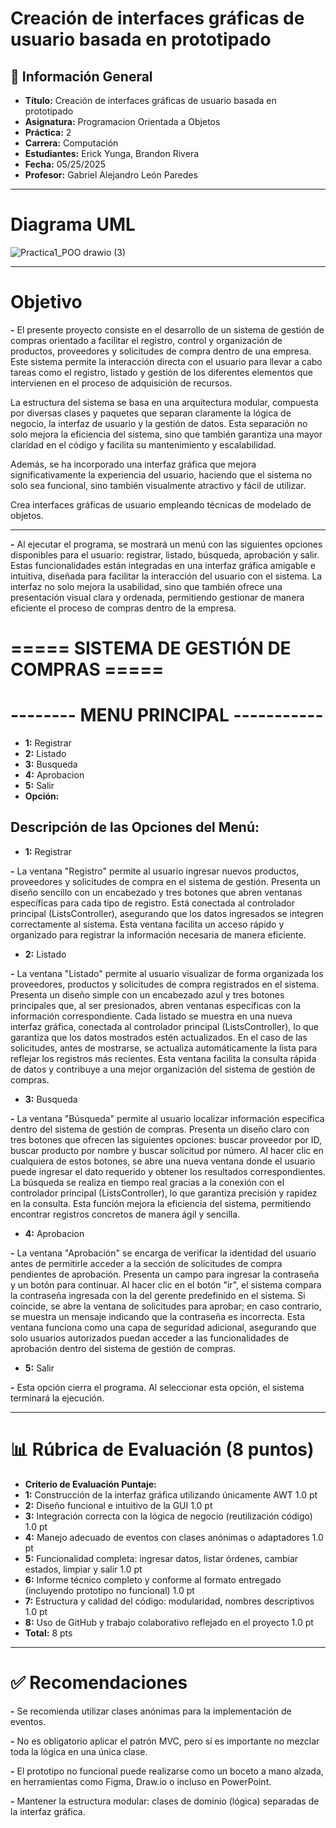 # Creación de interfaces gráficas de usuario basada en prototipado

## 📌 Información General

- **Título:**  Creación de interfaces gráficas de usuario basada en prototipado
- **Asignatura:** Programacion Orientada a Objetos
- **Práctica:** 2
- **Carrera:** Computación
- **Estudiantes:** Erick Yunga, Brandon Rivera
- **Fecha:** 05/25/2025
- **Profesor:** Gabriel Alejandro León Paredes


---
# Diagrama UML

![Practica1_POO drawio (3)](https://github.com/user-attachments/assets/9a649960-3820-427a-8390-1aa7a4e4edd2)

---
# Objetivo
**-** El presente proyecto consiste en el desarrollo de un sistema de gestión de compras orientado a facilitar el registro, control y organización de productos, proveedores y solicitudes de compra dentro de una empresa. Este sistema permite la interacción directa con el usuario para llevar a cabo tareas como el registro, listado y gestión de los diferentes elementos que intervienen en el proceso de adquisición de recursos.

La estructura del sistema se basa en una arquitectura modular, compuesta por diversas clases y paquetes que separan claramente la lógica de negocio, la interfaz de usuario y la gestión de datos. Esta separación no solo mejora la eficiencia del sistema, sino que también garantiza una mayor claridad en el código y facilita su mantenimiento y escalabilidad.

Además, se ha incorporado una interfaz gráfica que mejora significativamente la experiencia del usuario, haciendo que el sistema no solo sea funcional, sino también visualmente atractivo y fácil de utilizar.

Crea interfaces gráficas de usuario empleando técnicas de modelado de objetos.

---
**-** Al ejecutar el programa, se mostrará un menú con las siguientes opciones disponibles para el usuario: registrar, listado, búsqueda, aprobación y salir. Estas funcionalidades están integradas en una interfaz gráfica amigable e intuitiva, diseñada para facilitar la interacción del usuario con el sistema. La interfaz no solo mejora la usabilidad, sino que también ofrece una presentación visual clara y ordenada, permitiendo gestionar de manera eficiente el proceso de compras dentro de la empresa.
# ===== SISTEMA DE GESTIÓN DE COMPRAS  =====
# -------- MENU PRINCIPAL -----------
- **1:** Registrar
- **2:** Listado
- **3:** Busqueda
- **4:** Aprobacion
- **5:** Salir
- **Opción:**

## Descripción de las Opciones del Menú:
- **1:** Registrar

**-** La ventana "Registro" permite al usuario ingresar nuevos productos, proveedores y solicitudes de compra en el sistema de gestión. Presenta un diseño sencillo con un encabezado y tres botones que abren ventanas específicas para cada tipo de registro. Está conectada al controlador principal (ListsController), asegurando que los datos ingresados se integren correctamente al sistema. Esta ventana facilita un acceso rápido y organizado para registrar la información necesaria de manera eficiente.

- **2:** Listado

**-** La ventana "Listado" permite al usuario visualizar de forma organizada los proveedores, productos y solicitudes de compra registrados en el sistema. Presenta un diseño simple con un encabezado azul y tres botones principales que, al ser presionados, abren ventanas específicas con la información correspondiente. Cada listado se muestra en una nueva interfaz gráfica, conectada al controlador principal (ListsController), lo que garantiza que los datos mostrados estén actualizados. En el caso de las solicitudes, antes de mostrarse, se actualiza automáticamente la lista para reflejar los registros más recientes. Esta ventana facilita la consulta rápida de datos y contribuye a una mejor organización del sistema de gestión de compras.

- **3:** Busqueda

**-** La ventana "Búsqueda" permite al usuario localizar información específica dentro del sistema de gestión de compras. Presenta un diseño claro con tres botones que ofrecen las siguientes opciones: buscar proveedor por ID, buscar producto por nombre y buscar solicitud por número. Al hacer clic en cualquiera de estos botones, se abre una nueva ventana donde el usuario puede ingresar el dato requerido y obtener los resultados correspondientes. La búsqueda se realiza en tiempo real gracias a la conexión con el controlador principal (ListsController), lo que garantiza precisión y rapidez en la consulta. Esta función mejora la eficiencia del sistema, permitiendo encontrar registros concretos de manera ágil y sencilla.

- **4:** Aprobacion

**-** La ventana "Aprobación" se encarga de verificar la identidad del usuario antes de permitirle acceder a la sección de solicitudes de compra pendientes de aprobación. Presenta un campo para ingresar la contraseña y un botón para continuar. Al hacer clic en el botón "ir", el sistema compara la contraseña ingresada con la del gerente predefinido en el sistema. Si coincide, se abre la ventana de solicitudes para aprobar; en caso contrario, se muestra un mensaje indicando que la contraseña es incorrecta. Esta ventana funciona como una capa de seguridad adicional, asegurando que solo usuarios autorizados puedan acceder a las funcionalidades de aprobación dentro del sistema de gestión de compras.

- **5:** Salir

**-** Esta opción cierra el programa. Al seleccionar esta opción, el sistema terminará la ejecución.


---

# 📊 Rúbrica de Evaluación (8 puntos)
- **Criterio de Evaluación	Puntaje:**
- **1:** Construcción de la interfaz gráfica utilizando únicamente AWT	1.0 pt
- **2:** Diseño funcional e intuitivo de la GUI	1.0 pt
- **3:** Integración correcta con la lógica de negocio (reutilización código)	1.0 pt
- **4:** Manejo adecuado de eventos con clases anónimas o adaptadores	1.0 pt
- **5:** Funcionalidad completa: ingresar datos, listar órdenes, cambiar estados, limpiar y salir	1.0 pt
- **6:** Informe técnico completo y conforme al formato entregado (incluyendo prototipo no funcional)	1.0 pt
- **7:** Estructura y calidad del código: modularidad, nombres descriptivos	1.0 pt
- **8:** Uso de GitHub y trabajo colaborativo reflejado en el proyecto	1.0 pt
- **Total:**	8 pts

---
# ✅ Recomendaciones
**-** Se recomienda utilizar clases anónimas para la implementación de eventos.

**-** No es obligatorio aplicar el patrón MVC, pero sí es importante no mezclar toda la lógica en una única clase.

**-** El prototipo no funcional puede realizarse como un boceto a mano alzada, en herramientas como Figma, Draw.io o incluso en PowerPoint.

**-** Mantener la estructura modular: clases de dominio (lógica) separadas de la interfaz gráfica.





  
